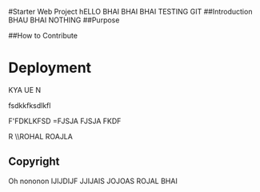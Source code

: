 #Starter Web Project
hELLO BHAI BHAI BHAI TESTING GIT 
##Introduction
BHAU BHAI NOTHING 
##Purpose

##How to Contribute

<h1> Deployment </h1>

KYA UE N

fsdkkfksdlkfl



F'FDKLKFSD
=FJSJA FJSJA FKDF

 R \\\\ROHAL ROAJLA

 <h2>Copyright</h2>
 Oh nononon
IJIJDIJF
JJIJAIS
JOJOAS
ROJAL BHAI

